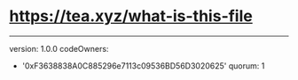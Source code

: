 # https://tea.xyz/what-is-this-file
---
version: 1.0.0
codeOwners:
  - '0xF3638838A0C885296e7113c09536BD56D3020625'
quorum: 1
